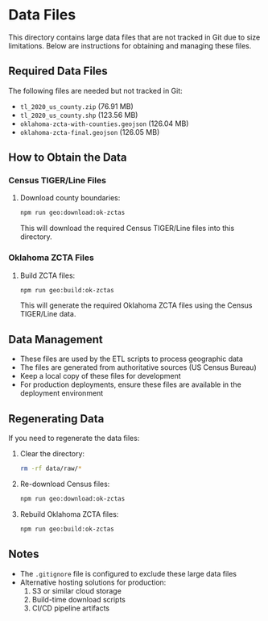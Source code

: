 # Data Files

This directory contains large data files that are not tracked in Git due to size limitations. Below are instructions for obtaining and managing these files.

## Required Data Files

The following files are needed but not tracked in Git:

- `tl_2020_us_county.zip` (76.91 MB)
- `tl_2020_us_county.shp` (123.56 MB)
- `oklahoma-zcta-with-counties.geojson` (126.04 MB)
- `oklahoma-zcta-final.geojson` (126.05 MB)

## How to Obtain the Data

### Census TIGER/Line Files
1. Download county boundaries:
   ```bash
   npm run geo:download:ok-zctas
   ```
   This will download the required Census TIGER/Line files into this directory.

### Oklahoma ZCTA Files
1. Build ZCTA files:
   ```bash
   npm run geo:build:ok-zctas
   ```
   This will generate the required Oklahoma ZCTA files using the Census TIGER/Line data.

## Data Management

- These files are used by the ETL scripts to process geographic data
- The files are generated from authoritative sources (US Census Bureau)
- Keep a local copy of these files for development
- For production deployments, ensure these files are available in the deployment environment

## Regenerating Data

If you need to regenerate the data files:

1. Clear the directory:
   ```bash
   rm -rf data/raw/*
   ```
2. Re-download Census files:
   ```bash
   npm run geo:download:ok-zctas
   ```
3. Rebuild Oklahoma ZCTA files:
   ```bash
   npm run geo:build:ok-zctas
   ```

## Notes

- The `.gitignore` file is configured to exclude these large data files
- Alternative hosting solutions for production:
  1. S3 or similar cloud storage
  2. Build-time download scripts
  3. CI/CD pipeline artifacts